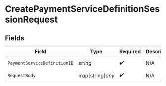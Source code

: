 # CreatePaymentServiceDefinitionSessionRequest


## Fields

| Field                        | Type                         | Required                     | Description                  | Example                      |
| ---------------------------- | ---------------------------- | ---------------------------- | ---------------------------- | ---------------------------- |
| `PaymentServiceDefinitionID` | *string*                     | :heavy_check_mark:           | N/A                          | adyen-ideal                  |
| `RequestBody`                | map[string]*any*             | :heavy_check_mark:           | N/A                          |                              |